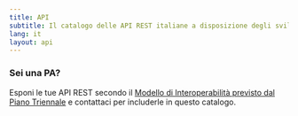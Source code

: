 ```yaml
---
title: API
subtitle: Il catalogo delle API REST italiane a disposizione degli sviluppatori.
lang: it
layout: api
---
```


### Sei una PA?

Esponi le tue API REST secondo il [Modello di Interoperabilità previsto dal Piano Triennale](https://docs.italia.it/italia/piano-triennale-ict/pianotriennale-ict-doc/it/stabile/doc/05_modello-di-interoperabilita.html?highlight=api) e contattaci per includerle in questo catalogo.
